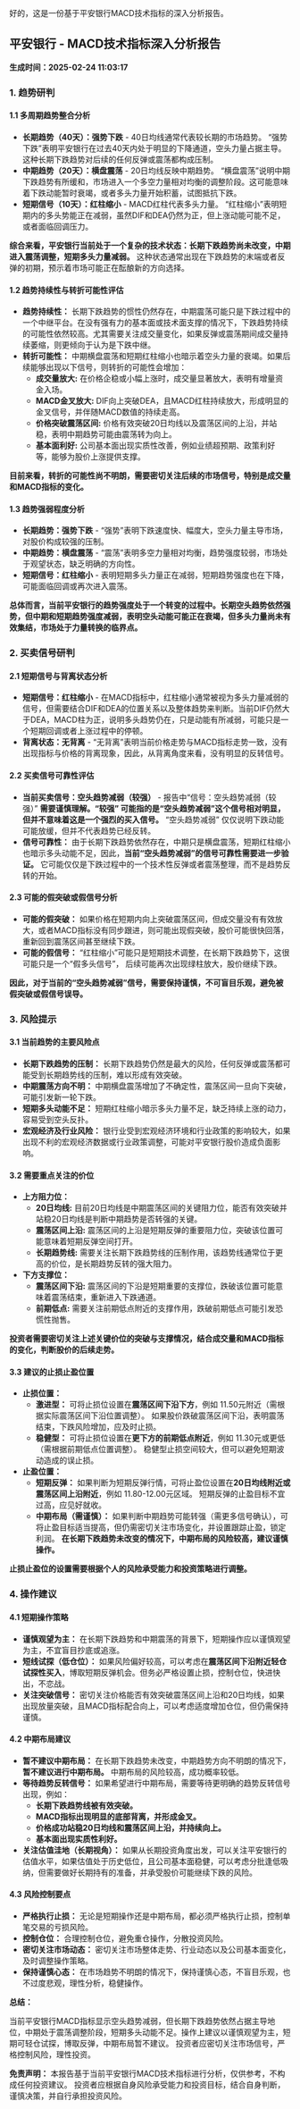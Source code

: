 好的，这是一份基于平安银行MACD技术指标的深入分析报告。

## 平安银行 - MACD技术指标深入分析报告

**生成时间：2025-02-24 11:03:17**

### 1. 趋势研判

#### 1.1 多周期趋势整合分析

* **长期趋势（40天）：强势下跌** -  40日均线通常代表较长期的市场趋势。 “强势下跌”表明平安银行在过去40天内处于明显的下降通道，空头力量占据主导。这种长期下跌趋势对后续的任何反弹或震荡都构成压制。
* **中期趋势（20天）：横盘震荡** - 20日均线反映中期趋势。 “横盘震荡”说明中期下跌趋势有所缓和，市场进入一个多空力量相对均衡的调整阶段。这可能意味着下跌动能暂时衰竭，或者多头力量开始积蓄，试图抵抗下跌。
* **短期信号（10天）：红柱缩小** - MACD红柱代表多头力量。 “红柱缩小”表明短期内的多头势能正在减弱，虽然DIF和DEA仍然为正，但上涨动能可能不足，或者面临回调压力。

**综合来看，平安银行当前处于一个复杂的技术状态：长期下跌趋势尚未改变，中期进入震荡调整，短期多头力量减弱。**  这种状态通常出现在下跌趋势的末端或者反弹的初期，预示着市场可能正在酝酿新的方向选择。

#### 1.2 趋势持续性与转折可能性评估

* **趋势持续性：**  长期下跌趋势的惯性仍然存在，中期震荡可能只是下跌过程中的一个中继平台。在没有强有力的基本面或技术面支撑的情况下，下跌趋势持续的可能性依然较高。尤其需要关注成交量变化，如果反弹或震荡期间成交量持续萎缩，则更倾向于认为是下跌中继。
* **转折可能性：**  中期横盘震荡和短期红柱缩小也暗示着空头力量的衰竭。如果后续能够出现以下信号，则转折的可能性会增加：
    * **成交量放大:** 在价格企稳或小幅上涨时，成交量显著放大，表明有增量资金入场。
    * **MACD金叉放大:**  DIF向上突破DEA，且MACD红柱持续放大，形成明显的金叉信号，并伴随MACD数值的持续走高。
    * **价格突破震荡区间:**  价格有效突破20日均线以及震荡区间的上沿，并站稳，表明中期趋势可能由震荡转为向上。
    * **基本面利好:**  公司基本面出现实质性改善，例如业绩超预期、政策利好等，能够为股价上涨提供支撑。

**目前来看，转折的可能性尚不明朗，需要密切关注后续的市场信号，特别是成交量和MACD指标的变化。**

#### 1.3 趋势强弱程度分析

* **长期趋势：强势下跌**  -  “强势”表明下跌速度快、幅度大，空头力量主导市场，对股价构成较强的压制。
* **中期趋势：横盘震荡** -  “震荡”表明多空力量相对均衡，趋势强度较弱，市场处于观望状态，缺乏明确的方向性。
* **短期信号：红柱缩小** - 表明短期多头力量正在减弱，短期趋势强度也在下降，可能面临回调或再次进入震荡。

**总体而言，当前平安银行的趋势强度处于一个转变的过程中。长期空头趋势依然强势，但中期和短期趋势强度减弱，表明空头动能可能正在衰竭，但多头力量尚未有效集结，市场处于力量转换的临界点。**

### 2. 买卖信号研判

#### 2.1 短期信号与背离状态分析

* **短期信号：红柱缩小** -  在MACD指标中，红柱缩小通常被视为多头力量减弱的信号，但需要结合DIF和DEA的位置关系以及整体趋势来判断。当前DIF仍然大于DEA，MACD柱为正，说明多头趋势仍在，只是动能有所减弱，可能只是一个短期回调或者上涨过程中的停顿。
* **背离状态：无背离** -  “无背离”表明当前价格走势与MACD指标走势一致，没有出现指标与价格的背离现象，因此，从背离角度来看，没有明显的反转信号。

#### 2.2 买卖信号可靠性评估

* **当前买卖信号：空头趋势减弱（较强）** -  报告中“信号：空头趋势减弱（较强）”  **需要谨慎理解。“较强” 可能指的是“空头趋势减弱”这个信号相对明显，但并不意味着这是一个强烈的买入信号。**  “空头趋势减弱” 仅仅说明下跌动能可能放缓，但并不代表趋势已经反转。
* **信号可靠性：**  由于长期下跌趋势依然存在，中期只是横盘震荡，短期红柱缩小也暗示多头动能不足，因此，**当前“空头趋势减弱”的信号可靠性需要进一步验证。**  它可能仅仅是下跌过程中的一个技术性反弹或者震荡整理，而不是趋势反转的开始。

#### 2.3 可能的假突破或假信号分析

* **可能的假突破：**  如果价格在短期内向上突破震荡区间，但成交量没有有效放大，或者MACD指标没有同步跟进，则可能出现假突破，股价可能很快回落，重新回到震荡区间甚至继续下跌。
* **可能的假信号：**  “红柱缩小”可能只是短期技术调整，在长期下跌趋势下，这很可能只是一个“假多头信号”，  后续可能再次出现绿柱放大，股价继续下跌。

**因此，对于当前的“空头趋势减弱”信号，需要保持谨慎，不可盲目乐观，避免被假突破或假信号误导。**

### 3. 风险提示

#### 3.1 当前趋势的主要风险点

* **长期下跌趋势的压制：**  长期下跌趋势仍然是最大的风险，任何反弹或震荡都可能受到长期趋势线的压制，难以形成有效突破。
* **中期震荡方向不明：**  中期横盘震荡增加了不确定性，震荡区间一旦向下突破，可能引发新一轮下跌。
* **短期多头动能不足：**  短期红柱缩小暗示多头力量不足，缺乏持续上涨的动力，容易受到空头反扑。
* **宏观经济及行业风险：**  银行业受到宏观经济环境和行业政策的影响较大，如果出现不利的宏观经济数据或行业政策调整，可能对平安银行股价造成负面影响。

#### 3.2 需要重点关注的价位

* **上方阻力位：**
    * **20日均线:**  目前20日均线是中期震荡区间的关键阻力位，能否有效突破并站稳20日均线是判断中期趋势是否转强的关键。
    * **震荡区间上沿:**  震荡区间的上沿是短期反弹的重要阻力位，突破该位置可能意味着短期反弹空间打开。
    * **长期趋势线:**  需要关注长期下跌趋势线的压制作用，该趋势线通常位于更高的价位，是长期趋势反转的强大阻力。
* **下方支撑位：**
    * **震荡区间下沿:**  震荡区间的下沿是短期重要的支撑位，跌破该位置可能意味着震荡结束，重新进入下跌通道。
    * **前期低点:**  需要关注前期低点附近的支撑作用，跌破前期低点可能引发恐慌性抛售。

**投资者需要密切关注上述关键价位的突破与支撑情况，结合成交量和MACD指标的变化，判断股价的后续走势。**

#### 3.3 建议的止损止盈位置

* **止损位置：**
    * **激进型：**  可将止损位设置在**震荡区间下沿下方**，例如 11.50元附近（需根据实际震荡区间下沿位置调整）。  如果股价跌破震荡区间下沿，表明震荡结束，下跌风险增加，应及时止损。
    * **稳健型：**  可将止损位设置在**更下方的前期低点附近**，例如 11.30元或更低（需根据前期低点位置调整）。  稳健型止损空间较大，但可以避免短期波动造成的误止损。
* **止盈位置：**
    * **短期反弹：**  如果判断为短期反弹行情，可将止盈位设置在**20日均线附近或震荡区间上沿附近**，例如 11.80-12.00元区域。  短期反弹的止盈目标不宜过高，应见好就收。
    * **中期布局（需谨慎）：**  如果判断中期趋势可能转强（需更多信号确认），可将止盈目标适当提高，但仍需密切关注市场变化，并设置跟踪止盈，锁定利润。  **在长期下跌趋势未改变的情况下，中期布局的风险较高，建议谨慎操作。**

**止损止盈位的设置需要根据个人的风险承受能力和投资策略进行调整。**

### 4. 操作建议

#### 4.1 短期操作策略

* **谨慎观望为主：**  在长期下跌趋势和中期震荡的背景下，短期操作应以谨慎观望为主，不宜盲目抄底或追涨。
* **短线试探（低仓位）：**  如果风险偏好较高，可以考虑在**震荡区间下沿附近轻仓试探性买入**，博取短期反弹机会。但务必严格设置止损，控制仓位，快进快出，不恋战。
* **关注突破信号：**  密切关注价格能否有效突破震荡区间上沿和20日均线，如果出现放量突破，且MACD指标配合向上，可以考虑适度增加仓位，但仍需保持谨慎。

#### 4.2 中期布局建议

* **暂不建议中期布局：**  在长期下跌趋势未改变，中期趋势方向不明朗的情况下，**暂不建议进行中期布局。**  中期布局的风险较高，成功概率较低。
* **等待趋势反转信号：**  如果希望进行中期布局，需要等待更明确的趋势反转信号出现，例如：
    * **长期下跌趋势线被有效突破。**
    * **MACD指标出现明显的底部背离，并形成金叉。**
    * **价格成功站稳20日均线和震荡区间上沿，并持续向上。**
    * **基本面出现实质性利好。**
* **关注估值洼地（长期视角）：**  如果从长期投资角度出发，可以关注平安银行的估值水平，如果估值处于历史低位，且公司基本面稳健，可以考虑分批逢低吸纳，但需要做好长期持有的准备，并承受股价可能继续下跌的风险。

#### 4.3 风险控制要点

* **严格执行止损：**  无论是短期操作还是中期布局，都必须严格执行止损，控制单笔交易的亏损风险。
* **控制仓位：**  合理控制仓位，避免重仓操作，分散投资风险。
* **密切关注市场动态：**  密切关注市场整体走势、行业动态以及公司基本面变化，及时调整操作策略。
* **保持谨慎心态：**  在市场趋势不明朗的情况下，保持谨慎心态，不盲目乐观，也不过度悲观，理性分析，稳健操作。

**总结：**

当前平安银行MACD指标显示空头趋势减弱，但长期下跌趋势依然占据主导地位，中期处于震荡调整阶段，短期多头动能不足。操作上建议以谨慎观望为主，短期可轻仓试探，博取反弹，中期布局暂不建议。  投资者应密切关注市场信号，严格控制风险，理性投资。

**免责声明：** 本报告基于当前平安银行MACD技术指标进行分析，仅供参考，不构成任何投资建议。 投资者应根据自身风险承受能力和投资目标，结合自身判断，谨慎决策，并自行承担投资风险。